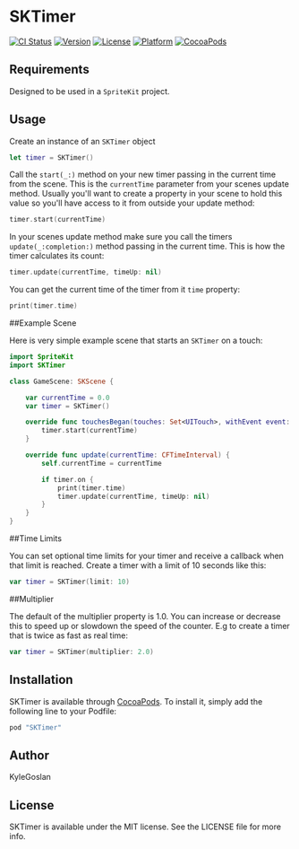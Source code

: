 # SKTimer

[![CI Status](http://img.shields.io/travis/KyleGoslan/SKTimer.svg?style=flat)](https://travis-ci.org/KyleGoslan/SKTimer)
[![Version](https://img.shields.io/cocoapods/v/SKTimer.svg?style=flat)](http://cocoapods.org/pods/SKTimer)
[![License](https://img.shields.io/cocoapods/l/SKTimer.svg?style=flat)](http://cocoapods.org/pods/SKTimer)
[![Platform](https://img.shields.io/cocoapods/p/SKTimer.svg?style=flat)](http://cocoapods.org/pods/SKTimer)
[![CocoaPods](https://img.shields.io/cocoapods/metrics/doc-percent/SKTimer.svg)]()

## Requirements

Designed to be used in a `SpriteKit` project. 

## Usage

Create an instance of an `SKTimer` object 

```swift 
let timer = SKTimer()
```

Call the `start(_:)` method on your new timer passing in the current time from the scene. This is the `currentTime` parameter from your scenes update method. Usually you'll want to create a property in your scene to hold this value so you'll have access to it from outside your update method:

```swift 
timer.start(currentTime)
```

In your scenes update method make sure you call the timers `update(_:completion:)` method passing in the current time. This is how the timer calculates its count:

```swift
timer.update(currentTime, timeUp: nil)
```

You can get the current time of the timer from it `time` property:

```swift
print(timer.time)
```

##Example Scene

Here is very simple example scene that starts an `SKTimer` on a touch:

```swift
import SpriteKit
import SKTimer

class GameScene: SKScene {

    var currentTime = 0.0
    var timer = SKTimer()

    override func touchesBegan(touches: Set<UITouch>, withEvent event: UIEvent?) {
        timer.start(currentTime)
    }

    override func update(currentTime: CFTimeInterval) {
        self.currentTime = currentTime

        if timer.on {
            print(timer.time)
            timer.update(currentTime, timeUp: nil)
        }
    }
}

```

##Time Limits

You can set optional time limits for your timer and receive a callback when that limit is reached. Create a timer with a limit of 10 seconds like this:

```swift
var timer = SKTimer(limit: 10)
```

##Multiplier

The default of the multiplier property is 1.0. You can increase or decrease this to speed up or slowdown the speed of the counter. E.g to create a timer that is twice as fast as real time: 

```swift
var timer = SKTimer(multiplier: 2.0)
```

## Installation

SKTimer is available through [CocoaPods](http://cocoapods.org). To install it, simply add the following line to your Podfile:

```ruby
pod "SKTimer"
```

## Author

KyleGoslan

## License

SKTimer is available under the MIT license. See the LICENSE file for more info.
